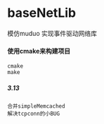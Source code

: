 # baseNetLib
模仿muduo 实现事件驱动网络库

#### 使用cmake来构建项目
    cmake
    make
##### 3.13 
    合并simpleMemcached
    解决tcpconn的小BUG
